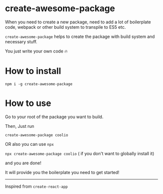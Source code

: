 # create-awesome-package


When you need to create a new package, need to add a lot of boilerplate code, webpack or other build system to transpile to ES5 etc.

`create-awesome-package` helps to create the package with build system and necessary stuff.

You just write your own code 🔥

# How to install

`npm i -g create-awesome-package`

<h1>How to use</h1>

Go to your root of the package you want to build.

Then, Just run

`create-awesome-package coolio`



OR also you can use `npx`

`npx create-awesome-package coolio` ( if you don't want to globally install it)

and you are done!

It will provide you the boilerplate you need to get started!


---- 

Inspired from `create-react-app`

